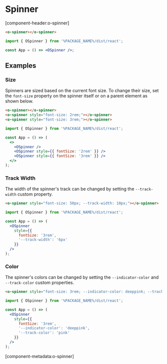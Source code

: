 # Spinner

[component-header:o-spinner]

```html preview
<o-spinner></o-spinner>
```

```jsx react
import { OSpinner } from '%PACKAGE_NAME%/dist/react';

const App = () => <OSpinner />;
```

## Examples

### Size

Spinners are sized based on the current font size. To change their size, set the `font-size` property on the spinner itself or on a parent element as shown below.

```html preview
<o-spinner></o-spinner>
<o-spinner style="font-size: 2rem;"></o-spinner>
<o-spinner style="font-size: 3rem;"></o-spinner>
```

```jsx react
import { OSpinner } from '%PACKAGE_NAME%/dist/react';

const App = () => (
  <>
    <OSpinner />
    <OSpinner style={{ fontSize: '2rem' }} />
    <OSpinner style={{ fontSize: '3rem' }} />
  </>
);
```

### Track Width

The width of the spinner's track can be changed by setting the `--track-width` custom property.

```html preview
<o-spinner style="font-size: 50px; --track-width: 10px;"></o-spinner>
```

```jsx react
import { OSpinner } from '%PACKAGE_NAME%/dist/react';

const App = () => (
  <OSpinner
    style={{
      fontSize: '3rem',
      '--track-width': '6px'
    }}
  />
);
```

### Color

The spinner's colors can be changed by setting the `--indicator-color` and `--track-color` custom properties.

```html preview
<o-spinner style="font-size: 3rem; --indicator-color: deeppink; --track-color: pink;"></o-spinner>
```

```jsx react
import { OSpinner } from '%PACKAGE_NAME%/dist/react';

const App = () => (
  <OSpinner
    style={{
      fontSize: '3rem',
      '--indicator-color': 'deeppink',
      '--track-color': 'pink'
    }}
  />
);
```

[component-metadata:o-spinner]
